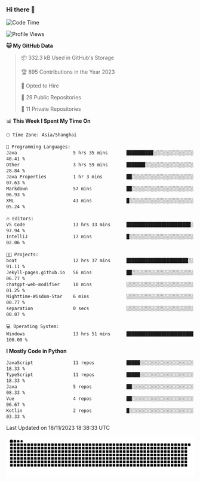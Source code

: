 ### Hi there 👋
<!--START_SECTION:waka-->
![Code Time](http://img.shields.io/badge/Code%20Time-430%20hrs%206%20mins-blue)

![Profile Views](http://img.shields.io/badge/Profile%20Views-3-blue)

**🐱 My GitHub Data** 

> 📦 332.3 kB Used in GitHub's Storage 
 > 
> 🏆 895 Contributions in the Year 2023
 > 
> 💼 Opted to Hire
 > 
> 📜 29 Public Repositories 
 > 
> 🔑 11 Private Repositories 
 > 
📊 **This Week I Spent My Time On** 

```text
🕑︎ Time Zone: Asia/Shanghai

💬 Programming Languages: 
Java                     5 hrs 35 mins       ██████████░░░░░░░░░░░░░░░   40.41 % 
Other                    3 hrs 59 mins       ███████░░░░░░░░░░░░░░░░░░   28.84 % 
Java Properties          1 hr 3 mins         ██░░░░░░░░░░░░░░░░░░░░░░░   07.63 % 
Markdown                 57 mins             ██░░░░░░░░░░░░░░░░░░░░░░░   06.93 % 
XML                      43 mins             █░░░░░░░░░░░░░░░░░░░░░░░░   05.24 % 

🔥 Editors: 
VS Code                  13 hrs 33 mins      ████████████████████████░   97.94 % 
IntelliJ                 17 mins             █░░░░░░░░░░░░░░░░░░░░░░░░   02.06 % 

🐱‍💻 Projects: 
boat                     12 hrs 37 mins      ███████████████████████░░   91.11 % 
Jekyll-pages.github.io   56 mins             ██░░░░░░░░░░░░░░░░░░░░░░░   06.77 % 
chatgpt-web-modifier     10 mins             ░░░░░░░░░░░░░░░░░░░░░░░░░   01.25 % 
Nighttime-Wisdom-Star    6 mins              ░░░░░░░░░░░░░░░░░░░░░░░░░   00.77 % 
separation               0 secs              ░░░░░░░░░░░░░░░░░░░░░░░░░   00.07 % 

💻 Operating System: 
Windows                  13 hrs 51 mins      █████████████████████████   100.00 % 
```

**I Mostly Code in Python** 

```text
JavaScript               11 repos            █████░░░░░░░░░░░░░░░░░░░░   18.33 % 
TypeScript               11 repos            █████░░░░░░░░░░░░░░░░░░░░   18.33 % 
Java                     5 repos             ██░░░░░░░░░░░░░░░░░░░░░░░   08.33 % 
Vue                      4 repos             ██░░░░░░░░░░░░░░░░░░░░░░░   06.67 % 
Kotlin                   2 repos             █░░░░░░░░░░░░░░░░░░░░░░░░   03.33 % 
```




 Last Updated on 18/11/2023 18:38:33 UTC
<!--END_SECTION:waka-->

<picture>
  <source media="(prefers-color-scheme: dark)" srcset="https://raw.githubusercontent.com/14790897/14790897/output/github-contribution-grid-snake-dark.svg" />
  <source media="(prefers-color-scheme: light)" srcset="https://raw.githubusercontent.com/14790897/14790897/output/github-contribution-grid-snake.svg" />
  <img alt="github-snake" src="https://raw.githubusercontent.com/14790897/14790897/output/github-contribution-grid-snake.svg" />
</picture>
